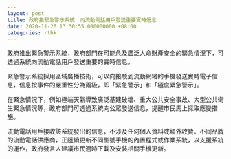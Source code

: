 ```yaml
---
layout: post
title: 政府推緊急警示系統　向流動電話用戶發送重要實時信息
date: 2020-11-26 13:30:55.000000000 +08:00
categories: rthk
---
```


政府推出緊急警示系統，政府部門在可能危及廣泛人命財產安全的緊急情況下，可透過系統向流動電話用戶發送重要的實時信息。

緊急警示系統採用區域廣播技術，可以向接駁到流動網絡的手機發送實時電子信息，信息按事件的嚴重性分為兩級，即「緊急警示」和「極度緊急警示」。

在緊急情況下，例如極端天氣導致廣泛基建破壞、重大公共安全事故、大型公共衛生緊急情況等，政府部門可透過系統向公眾發送信息，提醒市民馬上採取應變措施。

流動電話用戶接收該系統發出的信息，不涉及任何個人資料或額外收費。不同品牌的流動電話供應商，正陸續更新不同型號手機的內置程式或作業系統，以支援系統的運作，政府發言人建議市民適時下載及安裝相關手機更新。
